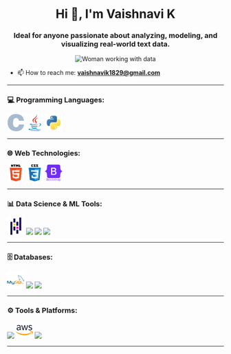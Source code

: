 <h1 align="center">Hi 👋, I'm Vaishnavi K</h1>
<h3 align="center">Ideal for anyone passionate about analyzing, modeling, and visualizing real-world text data.</h3>

<p align="center">
  <img src="https://static.vecteezy.com/system/resources/previews/011/315/482/non_2x/illustration-of-data-analysis-concepts-working-women-work-with-laptops-free-png.png" width="400" alt="Woman working with data">
</p>


- 📫 How to reach me: **vaishnavik1829@gmail.com**

---

<h3 align="left">💻 Programming Languages:</h3>
<p align="left">
  <a href="https://www.cprogramming.com/" target="_blank"><img src="https://raw.githubusercontent.com/devicons/devicon/master/icons/c/c-original.svg" width="40"/></a>
  <a href="https://www.java.com" target="_blank"><img src="https://raw.githubusercontent.com/devicons/devicon/master/icons/java/java-original.svg" width="40"/></a>
  <a href="https://www.python.org" target="_blank"><img src="https://raw.githubusercontent.com/devicons/devicon/master/icons/python/python-original.svg" width="40"/></a>
</p>
<hr/>

<h3 align="left">🌐 Web Technologies:</h3>
<p align="left">
  <a href="https://www.w3.org/html/" target="_blank"><img src="https://raw.githubusercontent.com/devicons/devicon/master/icons/html5/html5-original-wordmark.svg" width="40"/></a>
  <a href="https://www.w3schools.com/css/" target="_blank"><img src="https://raw.githubusercontent.com/devicons/devicon/master/icons/css3/css3-original-wordmark.svg" width="40"/></a>
  <a href="https://getbootstrap.com" target="_blank"><img src="https://raw.githubusercontent.com/devicons/devicon/master/icons/bootstrap/bootstrap-plain-wordmark.svg" width="40"/></a>
</p>
<hr/>

<h3 align="left">📊 Data Science & ML Tools:</h3>
<p align="left">
  <a href="https://pandas.pydata.org/" target="_blank"><img src="https://raw.githubusercontent.com/devicons/devicon/master/icons/pandas/pandas-original.svg" width="40"/></a>
  <a href="https://scikit-learn.org/" target="_blank"><img src="https://upload.wikimedia.org/wikipedia/commons/0/05/Scikit_learn_logo_small.svg" width="40"/></a>
  <a href="https://seaborn.pydata.org/" target="_blank"><img src="https://seaborn.pydata.org/_images/logo-mark-lightbg.svg" width="40"/></a>
  <a href="https://www.tensorflow.org" target="_blank"><img src="https://www.vectorlogo.zone/logos/tensorflow/tensorflow-icon.svg" width="40"/></a>
</p>
<hr/>

<h3 align="left">🗄️ Databases:</h3>
<p align="left">
  <a href="https://www.mysql.com/" target="_blank"><img src="https://raw.githubusercontent.com/devicons/devicon/master/icons/mysql/mysql-original-wordmark.svg" width="40"/></a>
  <a href="https://www.microsoft.com/en-us/sql-server" target="_blank"><img src="https://www.svgrepo.com/show/303229/microsoft-sql-server-logo.svg" width="40"/></a>
  <a href="https://www.sqlite.org/" target="_blank"><img src="https://www.vectorlogo.zone/logos/sqlite/sqlite-icon.svg" width="40"/></a>
</p>
<hr/>

<h3 align="left">⚙️ Tools & Platforms:</h3>
<p align="left">
  <a href="https://git-scm.com/" target="_blank"><img src="https://www.vectorlogo.zone/logos/git-scm/git-scm-icon.svg" width="40"/></a>
  <a href="https://aws.amazon.com" target="_blank"><img src="https://raw.githubusercontent.com/devicons/devicon/master/icons/amazonwebservices/amazonwebservices-original-wordmark.svg" width="40"/></a>
  <a href="https://www.arduino.cc/" target="_blank"><img src="https://cdn.worldvectorlogo.com/logos/arduino-1.svg" width="40"/></a>
</p>
<hr/>
